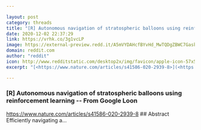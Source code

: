 ```yaml
---

layout: post
category: threads
title: "[R] Autonomous navigation of stratospheric balloons using reinforcement learning -- From Google Loon"
date: 2020-12-02 22:37:29
link: https://vrhk.co/3g1vcLP
image: https://external-preview.redd.it/A5mVYDAHcfBYvHd_MwTQDgZBWC7GaskUKZzxMZwippw.jpg?width=685&height=337&auto=webp&crop=685:337,smart&s=154053d27cae1cf21c70f5af6bb7da38b4004d6b
domain: reddit.com
author: "reddit"
icon: http://www.redditstatic.com/desktop2x/img/favicon/apple-icon-57x57.png
excerpt: "[<https://www.nature.com/articles/s41586-020-2939-8>](<https://www.nature.com/articles/s41586-020-2939-8>) ## Abstract Efficiently navigating a..."

---
```


### [R] Autonomous navigation of stratospheric balloons using reinforcement learning -- From Google Loon

[<https://www.nature.com/articles/s41586-020-2939-8>](<https://www.nature.com/articles/s41586-020-2939-8>) ## Abstract Efficiently navigating a...